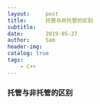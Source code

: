 ```yaml
---
layout:     post
title:      托管与非托管的区别
subtitle:   
date:       2019-05-27
author:     Sam
header-img: 
catalog: true
tags:
    - C++
---
```

### 托管与非托管的区别
